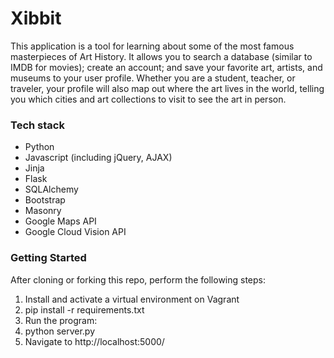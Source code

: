 # Xibbit

This application is a tool for learning about some of the most famous masterpieces of Art History. It allows you to search a database (similar to IMDB for movies); create an account; and save your favorite art, artists, and museums to your user profile.
Whether you are a student, teacher, or traveler, your profile will also map out where the art lives in the world, telling you which cities and art collections to visit to see the art in person. 

### Tech stack

* Python
* Javascript (including jQuery, AJAX)
* Jinja
* Flask
* SQLAlchemy
* Bootstrap
* Masonry
* Google Maps API
* Google Cloud Vision API


### Getting Started

After cloning or forking this repo, perform the following steps:

1. Install and activate a virtual environment on Vagrant
2. pip install -r requirements.txt
3. Run the program:
4. python server.py
5. Navigate to http://localhost:5000/